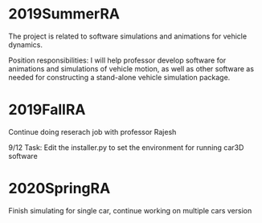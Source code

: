 # 2019SummerRA

The project is related to software simulations and animations for vehicle dynamics.

Position responsibilities: I will help professor develop software for animations and simulations of vehicle motion, as well as other software as needed for constructing a stand-alone vehicle simulation package.

# 2019FallRA

Continue doing reserach job with professor Rajesh

9/12 Task: Edit the installer.py to set the environment for running car3D software


# 2020SpringRA

Finish simulating for single car, continue working on multiple cars version

